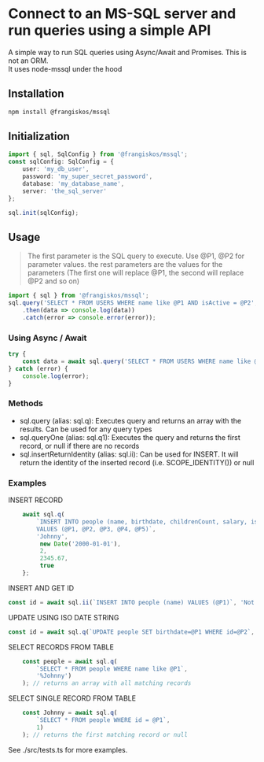 # Connect to an MS-SQL server and run queries using a simple API

A simple way to run SQL queries using Async/Await and Promises. This is not an ORM.  
It uses node-mssql under the hood

## Installation

```bash
npm install @frangiskos/mssql
```

## Initialization

```typescript
import { sql, SqlConfig } from '@frangiskos/mssql';
const sqlConfig: SqlConfig = {
    user: 'my_db_user',
    password: 'my_super_secret_password',
    database: 'my_database_name',
    server: 'the_sql_server'
};

sql.init(sqlConfig);
```

## Usage

> The first parameter is the SQL query to execute. Use @P1, @P2 for parameter values.
> the rest parameters are the values for the parameters (The first one will replace @P1, the second will replace @P2 and so on)

```typescript
import { sql } from '@frangiskos/mssql';
sql.query('SELECT * FROM USERS WHERE name like @P1 AND isActive = @P2', 'John%', true)
    .then(data => console.log(data))
    .catch(error => console.error(error));
```

### Using Async / Await

```typescript
try {
    const data = await sql.query('SELECT * FROM USERS WHERE name like @P1 AND isActive = @P2', 'John%', true);
} catch (error) {
    console.log(error);
}
```

### Methods

-   sql.query (alias: sql.q): Executes query and returns an array with the results. Can be used for any query types
-   sql.queryOne (alias: sql.q1): Executes the query and returns the first record, or null if there are no records
-   sql.insertReturnIdentity (alias: sql.ii): Can be used for INSERT. It will return the identity of the inserted record (i.e. SCOPE_IDENTITY()) or null

### Examples

INSERT RECORD

```typescript
    await sql.q(
        `INSERT INTO people (name, birthdate, childrenCount, salary, isMarried)
        VALUES (@P1, @P2, @P3, @P4, @P5)`,
        'Johnny',
         new Date('2000-01-01'),
         2,
         2345.67,
         true
    };
```

INSERT AND GET ID

```typescript
const id = await sql.ii(`INSERT INTO people (name) VALUES (@P1)`, 'Not Johnny');
```

UPDATE USING ISO DATE STRING

```typescript
const id = await sql.q(`UPDATE people SET birthdate=@P1 WHERE id=@P2`, '2000-01-01', 2);
```

SELECT RECORDS FROM TABLE

```typescript
    const people = await sql.q(
        `SELECT * FROM people WHERE name like @P1`,
        '%Johnny')
    ); // returns an array with all matching records
```

SELECT SINGLE RECORD FROM TABLE

```typescript
    const Johnny = await sql.q(
        `SELECT * FROM people WHERE id = @P1`,
        1)
    ); // returns the first matching record or null
```

See ./src/tests.ts for more examples.
